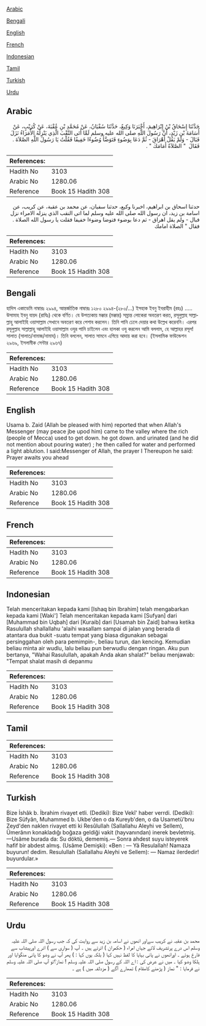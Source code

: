 [Arabic](#arabic)

[Bengali](#bengali)

[English](#english)

[French](#french)

[Indonesian](#indonesian)

[Tamil](#tamil)

[Turkish](#turkish)

[Urdu](#urdu)

## Arabic


<div dir="rtl" lang="ar" style={{fontSize:'larger',backgroundColor:'#f8f9fa',padding:20}}>
حَدَّثَنَا إِسْحَاقُ بْنُ إِبْرَاهِيمَ، أَخْبَرَنَا وَكِيعٌ، حَدَّثَنَا سُفْيَانُ، عَنْ مُحَمَّدِ بْنِ عُقْبَةَ، عَنْ كُرَيْبٍ، عَنْ أُسَامَةَ بْنِ زَيْدٍ، أَنَّ رَسُولَ اللَّهِ صلى الله عليه وسلم لَمَّا أَتَى النَّقْبَ الَّذِي يَنْزِلُهُ الأُمَرَاءُ نَزَلَ فَبَالَ - وَلَمْ يَقُلْ أَهْرَاقَ - ثُمَّ دَعَا بِوَضُوءٍ فَتَوَضَّأَ وُضُوءًا خَفِيفًا فَقُلْتُ يَا رَسُولَ اللَّهِ الصَّلاَةَ ‏.‏ فَقَالَ ‏ "‏ الصَّلاَةُ أَمَامَكَ ‏"‏ ‏.‏
</div>
<div style={{backgroundColor:'#f8f9fa',padding:20, marginBottom: 10}}><table> <thead> <tr> <th>References:</th> <th></th> </tr> </thead> <tbody><tr><td>Hadith No</td><td>3103</td></tr><tr><td>Arabic No</td><td>1280.06</td></tr><tr><td>Reference</td><td>Book 15 Hadith 308</td></tr></tbody></table></div>


<div dir="rtl" lang="ar" style={{fontSize:'larger',backgroundColor:'#f8f9fa',padding:20}}>
حدثنا اسحاق بن ابراهيم، اخبرنا وكيع، حدثنا سفيان، عن محمد بن عقبة، عن كريب، عن اسامة بن زيد، ان رسول الله صلى الله عليه وسلم لما اتى النقب الذي ينزله الامراء نزل فبال - ولم يقل اهراق - ثم دعا بوضوء فتوضا وضوءا خفيفا فقلت يا رسول الله الصلاة . فقال " الصلاة امامك
</div>
<div style={{backgroundColor:'#f8f9fa',padding:20, marginBottom: 10}}><table> <thead> <tr> <th>References:</th> <th></th> </tr> </thead> <tbody><tr><td>Hadith No</td><td>3103</td></tr><tr><td>Arabic No</td><td>1280.06</td></tr><tr><td>Reference</td><td>Book 15 Hadith 308</td></tr></tbody></table></div>

## Bengali


<div dir="ltr" lang="bn" style={{fontSize:'larger',backgroundColor:'#f8f9fa',padding:20}}>
হাদিস একাডেমি নাম্বারঃ ২৯৯৪, আন্তর্জাতিক নাম্বারঃ ১২৮০ ২৯৯৪-(২৮০/...) ইসহাক ইবনু ইবরাহীম (রহঃ) ..... উসামাহ ইবনু যায়দ (রাযিঃ) থেকে বর্ণিত। যে উপত্যকায় মক্কার (মক্কার) সম্রান্ত লোকেরা অবতরণ করত, রসূলুল্লাহ সাল্লাল্লাহু আলাইহি ওয়াসাল্লাম সেখানে অবতরণ করে পেশাব করলেন। তিনি পানি ঢেলে দেয়ার কথা উল্লেখ করেননি। এরপর রসূলুল্লাহ সাল্লাল্লাহু আলাইহি ওয়াসাল্লাম ওযুর পানি চাইলেন এবং হালকা ওযু করলেন আমি বললাম, হে আল্লাহর রসূল! সালাত (সালাত/নামাজ/নামায)। তিনি বললেন, সালাত সামনে এগিয়ে আদায় করা হবে। (ইসলামিক ফাউন্ডেশন ২৯৬৯, ইসলামীক সেন্টার ২৯৬৭)
</div>
<div style={{backgroundColor:'#f8f9fa',padding:20, marginBottom: 10}}><table> <thead> <tr> <th>References:</th> <th></th> </tr> </thead> <tbody><tr><td>Hadith No</td><td>3103</td></tr><tr><td>Arabic No</td><td>1280.06</td></tr><tr><td>Reference</td><td>Book 15 Hadith 308</td></tr></tbody></table></div>

## English


<div dir="ltr" lang="en" style={{fontSize:'larger',backgroundColor:'#f8f9fa',padding:20}}>
Usama b. Zaid (Allah be pleased with him) reported that when Allah's Messenger (may peace jbe upod him) came to the valley where the rich (people of Mecca) used to get down. he got down. and urinated (and he did not mention about pouring water) ; he then called for water and performed a light ablution. I said:Messenger of Allah, the prayer I Thereupon he said: Prayer awaits you ahead
</div>
<div style={{backgroundColor:'#f8f9fa',padding:20, marginBottom: 10}}><table> <thead> <tr> <th>References:</th> <th></th> </tr> </thead> <tbody><tr><td>Hadith No</td><td>3103</td></tr><tr><td>Arabic No</td><td>1280.06</td></tr><tr><td>Reference</td><td>Book 15 Hadith 308</td></tr></tbody></table></div>

## French


<div dir="ltr" lang="fr" style={{fontSize:'larger',backgroundColor:'#f8f9fa',padding:20}}>

</div>
<div style={{backgroundColor:'#f8f9fa',padding:20, marginBottom: 10}}><table> <thead> <tr> <th>References:</th> <th></th> </tr> </thead> <tbody><tr><td>Hadith No</td><td>3103</td></tr><tr><td>Arabic No</td><td>1280.06</td></tr><tr><td>Reference</td><td>Book 15 Hadith 308</td></tr></tbody></table></div>

## Indonesian


<div dir="ltr" lang="id" style={{fontSize:'larger',backgroundColor:'#f8f9fa',padding:20}}>
Telah menceritakan kepada kami [Ishaq bin Ibrahim] telah mengabarkan kepada kami [Waki'] Telah menceritakan kepada kami [Sufyan] dari [Muhammad bin Uqbah] dari [Kuraib] dari [Usamah bin Zaid] bahwa ketika Rasulullah shallallahu 'alaihi wasallam sampai di jalan yang berada di atantara dua bukit -suatu tempat yang biasa digunakan sebagai persinggahan oleh para pemimpin-, beliau turun, dan kencing. Kemudian beliau minta air wudlu, lalu beliau pun berwudlu dengan ringan. Aku pun bertanya, "Wahai Rasulullah, apakah Anda akan shalat?" beliau menjawab: "Tempat shalat masih di depanmu
</div>
<div style={{backgroundColor:'#f8f9fa',padding:20, marginBottom: 10}}><table> <thead> <tr> <th>References:</th> <th></th> </tr> </thead> <tbody><tr><td>Hadith No</td><td>3103</td></tr><tr><td>Arabic No</td><td>1280.06</td></tr><tr><td>Reference</td><td>Book 15 Hadith 308</td></tr></tbody></table></div>

## Tamil


<div dir="ltr" lang="ta" style={{fontSize:'larger',backgroundColor:'#f8f9fa',padding:20}}>

</div>
<div style={{backgroundColor:'#f8f9fa',padding:20, marginBottom: 10}}><table> <thead> <tr> <th>References:</th> <th></th> </tr> </thead> <tbody><tr><td>Hadith No</td><td>3103</td></tr><tr><td>Arabic No</td><td>1280.06</td></tr><tr><td>Reference</td><td>Book 15 Hadith 308</td></tr></tbody></table></div>

## Turkish


<div dir="ltr" lang="tr" style={{fontSize:'larger',backgroundColor:'#f8f9fa',padding:20}}>
Bize İshâk b. İbrahim rivayet etli. (Dediki): Bize Vekî' haber verrdi. (Dediki): Bize Süfyân, Muhammed b. Ukbe'den o da Kureyb'den, o da Usametü'bnu Zeyd'den naklen rivayet etti ki Resûlullah (Sallallahu Aleyhi ve Sellem), Ümerânın konakladığı boğaza geldiği vakit (hayvanından) inerek bevletmiş. —Usâme burada da: Su döktü, dememiş.— Sonra ahdest suyu isteyerek hafif bir abdest almış. (Usâme Demişki): «Ben : — Yâ Resulallah! Namaza buyurun! dedim. Resulullah (Sallallahu Aleyhi ve Sellem): — Namaz ilerdedir! buyurdular.»
</div>
<div style={{backgroundColor:'#f8f9fa',padding:20, marginBottom: 10}}><table> <thead> <tr> <th>References:</th> <th></th> </tr> </thead> <tbody><tr><td>Hadith No</td><td>3103</td></tr><tr><td>Arabic No</td><td>1280.06</td></tr><tr><td>Reference</td><td>Book 15 Hadith 308</td></tr></tbody></table></div>

## Urdu


<div dir="rtl" lang="ur" style={{fontSize:'larger',backgroundColor:'#f8f9fa',padding:20}}>
محمد بن عقبہ نے کریب سےاور انھوں نے اسامہ بن زید سے روایت کی کہ جب رسول اللہ صلی اللہ علیہ وسلم اس درے پرتشریف لائے جہاں امراء ( حکمران ) اترتے ہیں ۔ آپ ( سواری سے ) اترے اورپیشاب سے فارغ ہوئے ۔ اورانھوں نے پانی بہایا کا لفظ نہیں کہا ( بلکہ یوں کہا : ) پھر آپ نے وضو کا پانی منگوایا اور ہلکا وضو کیا ۔ میں نے عرض کی : اے اللہ کے رسول صلی اللہ علیہ وسلم ! نماز؟تو آپ صلی اللہ علیہ وسلم نے فرمایا : " نماز ( پڑھنے کامقام ) تمھارے آگے ( مزدلفہ میں ) ہے ۔
</div>
<div style={{backgroundColor:'#f8f9fa',padding:20, marginBottom: 10}}><table> <thead> <tr> <th>References:</th> <th></th> </tr> </thead> <tbody><tr><td>Hadith No</td><td>3103</td></tr><tr><td>Arabic No</td><td>1280.06</td></tr><tr><td>Reference</td><td>Book 15 Hadith 308</td></tr></tbody></table></div>